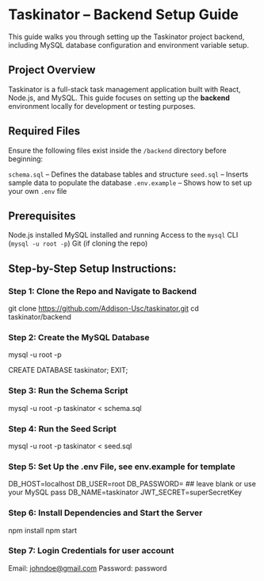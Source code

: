 # Taskinator – Backend Setup Guide

This guide walks you through setting up the Taskinator project backend, including MySQL database configuration and environment variable setup.


## Project Overview

Taskinator is a full-stack task management application built with React, Node.js, and MySQL. This guide focuses on setting up the **backend** environment locally for development or testing purposes.


## Required Files

Ensure the following files exist inside the `/backend` directory before beginning:

`schema.sql` – Defines the database tables and structure
`seed.sql` – Inserts sample data to populate the database
`.env.example` – Shows how to set up your own `.env` file


## Prerequisites

Node.js installed
MySQL installed and running
Access to the `mysql` CLI (`mysql -u root -p`)
Git (if cloning the repo)


## Step-by-Step Setup Instructions:


### Step 1: Clone the Repo and Navigate to Backend
git clone https://github.com/Addison-Usc/taskinator.git
cd taskinator/backend

### Step 2: Create the MySQL Database
mysql -u root -p

CREATE DATABASE taskinator;
EXIT;


### Step 3: Run the Schema Script 
mysql -u root -p taskinator < schema.sql


### Step 4: Run the Seed Script
mysql -u root -p taskinator < seed.sql

### Step 5: Set Up the .env File, see env.example for template
DB_HOST=localhost
DB_USER=root
DB_PASSWORD=       ## leave blank or use your MySQL pass
DB_NAME=taskinator
JWT_SECRET=superSecretKey

### Step 6: Install Dependencies and Start the Server
npm install
npm start

### Step 7: Login Credentials for user account
Email:    johndoe@gmail.com
Password: password